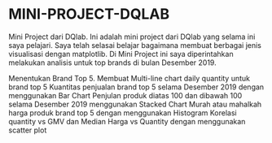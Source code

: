 # MINI-PROJECT-DQLAB
Mini Project dari DQlab.
Ini adalah mini project dari DQlab yang selama ini saya pelajari. Saya telah selasai belajar bagaimana membuat berbagai jenis visualisasi dengan matplotlib. Di Mini Project ini saya diperintahkan melakukan analisis untuk top brands di bulan Desember 2019.

Menentukan Brand Top 5.
Membuat Multi-line chart daily quantity untuk brand top 5
Kuantitas penjualan brand top 5 selama Desember 2019 dengan menggunakan Bar Chart
Penjulan produk diatas 100 dan dibawah 100 selama Desember 2019 menggunakan Stacked Chart
Murah atau mahalkah harga produk brand top 5 dengan menggunakan Histogram
Korelasi quantity vs GMV dan Median Harga vs Quantity dengan menggunakan scatter plot
